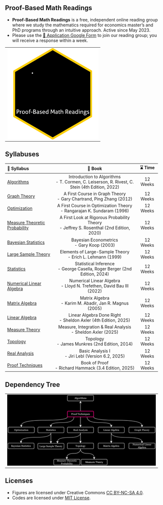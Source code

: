## Proof-Based Math Readings

- **Proof-Based Math Readings** is a free, independent online reading group where we study the mathematics required for economics master’s and PhD programs through an intuitive approach. Active since May 2023.
- Please use the [:page_facing_up: Application Google Form](https://docs.google.com/forms/d/e/1FAIpQLSf3OxwYuAwiDXMVTCQ_x3FTtKnHmRRkl_SXlpdfqTDty06PxQ/viewform) to join our reading group; you will receive a response within a week.

<table align="center">
  <tr>
    <td valign="top"><img src="https://github.com/zekiakyol/proof-based-math-readings/blob/main/source/figures/proofbasedmathreadings_logo_square.gif" width="300"></td>
  </tr>
</table>

## Syllabuses

:scroll: Syllabus | :closed_book: Book | :hourglass: Time
:-- | :--: | :--:
[Algorithms](https://github.com/zekiakyol/proof-based-math-readings/blob/main/PBMR_Algorithms_Syllabus.pdf) | Introduction to Algorithms <br> - T. Cormen, C. Leiserson, R. Rivest, C. Stein (4th Edition, 2022) | 12 Weeks
[Graph Theory](https://github.com/zekiakyol/proof-based-math-readings/blob/main/PBMR_GraphTheory_Syllabus.pdf) | A First Course in Graph Theory <br> - Gary Chartrand, Ping Zhang (2012) | 12 Weeks
[Optimization](https://github.com/zekiakyol/proof-based-math-readings/blob/main/PBMR_Optimization_Syllabus.pdf) | A First Course in Optimization Theory <br> - Rangarajan K. Sundaram (1996) | 12 Weeks
[Measure Theoretic Probability](https://github.com/zekiakyol/proof-based-math-readings/blob/main/PBMR_MeasureTheoreticProbability_Syllabus.pdf) | A First Look at Rigorous Probability Theory <br> - Jeffrey S. Rosenthal (2nd Edition, 2020) | 12 Weeks
[Bayesian Statistics](https://github.com/zekiakyol/proof-based-math-readings/blob/main/PBMR_BayesianStatistics_Syllabus.pdf) | Bayesian Econometrics <br> - Gary Koop (2003) | 12 Weeks
[Large Sample Theory](https://github.com/zekiakyol/proof-based-math-readings/blob/main/PBMR_LargeSampleTheory_Syllabus.pdf) | Elements of Large-Sample Theory <br> - Erich L. Lehmann (1999) | 12 Weeks
[Statistics](https://github.com/zekiakyol/proof-based-math-readings/blob/main/PBMR_Statistics_Syllabus.pdf) | Statistical Inference <br> - George Casella, Roger Berger (2nd Edition, 2024) | 12 Weeks
[Numerical Linear Algebra](https://github.com/zekiakyol/proof-based-math-readings/blob/main/PBMR_NumericalLinearAlgebra_Syllabus.pdf) | Numerical Linear Algebra <br> - Lloyd N. Trefethen, David Bau III (2022)| 12 Weeks
[Matrix Algebra](https://github.com/zekiakyol/proof-based-math-readings/blob/main/PBMR_MatrixAlgebra_Syllabus.pdf) | Matrix Algebra <br> - Karim M. Abadir, Jan R. Magnus (2005) | 12 Weeks
[Linear Algebra](https://github.com/zekiakyol/proof-based-math-readings/blob/main/PBMR_LinearAlgebra_Syllabus.pdf) | Linear Algebra Done Right <br> - Sheldon Axler (4th Edition, 2025) | 12 Weeks
[Measure Theory](https://github.com/zekiakyol/proof-based-math-readings/blob/main/PBMR_MeasureTheory_Syllabus.pdf) | Measure, Integration & Real Analysis <br> - Sheldon Axler (2025) | 12 Weeks
[Topology](https://github.com/zekiakyol/proof-based-math-readings/blob/main/PBMR_Topology_Syllabus.pdf) | Topology <br> - James Munkres (2nd Edition, 2014) | 12 Weeks
[Real Analysis](https://github.com/zekiakyol/proof-based-math-readings/blob/main/PBMR_RealAnalysis_Syllabus.pdf) | Basic Analysis I <br> - Jiri Lebl (Version 6.2, 2025) | 12 Weeks
[Proof Techniques](https://github.com/zekiakyol/proof-based-math-readings/blob/main/PBMR_ProofTechniques_Syllabus.pdf) | Book of Proof <br> - Richard Hammack (3.4 Edition, 2025) | 12 Weeks

## Dependency Tree

<table align="center">
  <tr>
    <td valign="top"><img src="https://github.com/zekiakyol/proof-based-math-readings/blob/main/source/figures/dependency_tree.png" width="800"></td>
  </tr>
</table>

## Licenses

- Figures are licensed under Creative Commons [CC BY-NC-SA 4.0](https://creativecommons.org/licenses/by-nc-sa/4.0).
- Codes are licensed under [MIT License](https://github.com/zekiakyol/proof-based-math-readings/blob/main/LICENSE).
